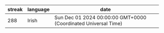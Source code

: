 streak | language | date
--- | --- | ---
288 | Irish | Sun Dec 01 2024 00:00:00 GMT+0000 (Coordinated Universal Time)
